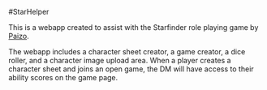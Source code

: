 #StarHelper

This is a webapp created to assist with the Starfinder role playing game by [Paizo](http://paizo.com/).

The webapp includes a character sheet creator, a game creator, a dice roller, and a character image upload area.
When a player creates a character sheet and joins an open game, the DM will have access to their ability scores
on the game page. 
